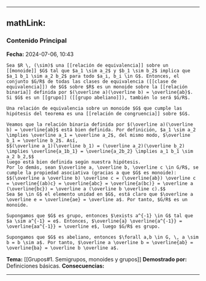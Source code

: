 
---
mathLink:
---
### Contenido Principal

**Fecha:** 2024-07-06, 10:43

```ad-theorem
Sea $R \, (\sim)$ una [[relación de equivalencia]] sobre un [[monoide]] $G$ tal que $a_1 \sim a_2$ y $b_1 \sim b_2$ implica que $a_1 b_1 \sim a_2 b_2$ para todo $a_i, b_i \in G$. Entonces, el conjunto $G/R$ de todas las clases de equivalencia ([[clase de equivalencia]]) de $G$ sobre $R$ es un monoide sobre la [[relación binaria]] definida por $(\overline a)(\overline b) = \overline{ab}$. Si $G$ es un [[grupo]] ([[grupo abeliano]]), también lo será $G/R$.
```

```ad-note
Una relación de equivalencia sobre un monoide $G$ que cumple las hipótesis del teorema es una [[relación de congruencia]] sobre $G$. 
```

```ad-proof
Veamos que la relación binaria definida por $(\overline a)(\overline b) = \overline{ab}$ está bien definida. Por definición, $a_1 \sim a_2 \implies \overline a_1 = \overline a_2$, del mismo modo, $\overline b_1 = \overline b_2$. Así, 
$$(\overline a_1)(\overline b_1) = (\overline a_2)(\overline b_2) \implies \overline{a_1b_1} = \overline{a_2b_2} \implies a_1 b_1 \sim a_2 b_2,$$
luego está bien definida según nuestra hipótesis.
Por lo demás, sean $\overline a, \overline b, \overline c \in G/R$, se cumple la propiedad asociativa (gracias a que $G$ es monoide):
$$(\overline a \overline b) \overline c = (\overline{ab}) \overline c = \overline{(ab)c} = \overline{abc} = \overline{a(bc)} = \overline a (\overline{bc}) = \overline a (\overline b \overline c).$$
Sea $e \in G$ el elemento unidad en $G$, está claro que $\overline a \overline e = \overline{ae} = \overline a$. Por tanto, $G/R$ es un monoide.

Supongamos que $G$ es grupo, entonces $\exists a^{-1} \in G$ tal que $a \sim a^{-1} = e$. Entonces, $\overline{a} \overline{a^{-1}} = \overline{aa^{-1}} = \overline e$, luego $G/R$ es grupo.

Supongamos que $G$ es abeliano, entonces $\forall a,b \in G, \, a \sim b = b \sim a$. Por tanto, $\overline a \overline b = \overline{ab} = \overline{ba} = \overline b \overline a$.
```

**Tema:** [[Grupos#1. Semigrupos, monoides y grupos]]
**Demostrado por:** Definiciones básicas.
**Consecuencias:**

---
### Anki

START
Básico
Anverso: Teorema que afirma que las clases de equivalencia de un conjunto con una relación de congruencia siguen su estructura.
Reverso: Sea $R \, (\sim)$ una [[relación de equivalencia]] sobre un [[monoide]] $G$ tal que $a_1 \sim a_2$ y $b_1 \sim b_2$ implica que $a_1 b_1 \sim a_2 b_2$ para todo $a_i, b_i \in G$. Entonces, el conjunto $G/R$ de todas las clases de equivalencia ([[clase de equivalencia]]) de $G$ sobre $R$ es un monoide sobre la [[relación binaria]] definida por $(\overline a)(\overline b) = \overline{ab}$. Si $G$ es un [[Grupo]] ([[grupo abeliano]]), también lo será $G/R$.
Tags: proposición/teorema hungerford
<!--ID: 1721211803063-->
END

